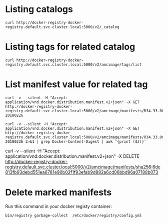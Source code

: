 # Listing catalogs
```
curl http://docker-registry-docker-registry.default.svc.cluster.local:5000/v2/_catalog
```
# Listing tags for related catalog
```
curl http://docker-registry-docker-registry.default.svc.cluster.local:5000/v2/amcimage/tags/list
```
# List manifest value for related tag
```
curl -v --silent -H "Accept: application/vnd.docker.distribution.manifest.v2+json" -X GET http://docker-registry-docker-registry.default.svc.cluster.local:5000/v2/amcimage/manifests/R34.33.00.6700-20180226
```
```
curl -v --silent -H "Accept: application/vnd.docker.distribution.manifest.v2+json" -X GET http://docker-registry-docker-registry.default.svc.cluster.local:5000/v2/amcimage/manifests/R34.33.00.6700-20180226 2>&1 | grep Docker-Content-Digest | awk '{print ($3)}'
```
curl -v --silent -H "Accept: application/vnd.docker.distribution.manifest.v2+json" -X DELETE http://docker-registry-docker-registry.default.svc.cluster.local:5000/v2/amcimage/manifests/sha256:6de813fb93debd551ea6781e90b02f1f93efab9d882a6cd06bbd96a07188b073

# Delete marked manifests
Run this command in your docker registy container:
```
bin/registry garbage-collect  /etc/docker/registry/config.yml  
```
